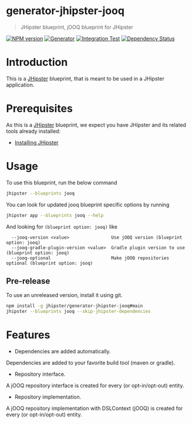 # generator-jhipster-jooq

> JHipster blueprint, jOOQ blueprint for JHipster

[![NPM version][npm-image]][npm-url]
[![Generator][github-generator-image]][github-generator-url]
[![Integration Test][github-integration-image]][github-integration-url]
[![Dependency Status][daviddm-image]][daviddm-url]

# Introduction

This is a [JHipster](https://www.jhipster.tech/) blueprint, that is meant to be used in a JHipster application.

# Prerequisites

As this is a [JHipster](https://www.jhipster.tech/) blueprint, we expect you have JHipster and its related tools already installed:

- [Installing JHipster](https://www.jhipster.tech/installation/)

# Usage

To use this blueprint, run the below command

```bash
jhipster --blueprints jooq
```

You can look for updated jooq blueprint specific options by running

```bash
jhipster app --blueprints jooq --help
```

And looking for `(blueprint option: jooq)` like

```
  --jooq-version <value>                Use jOOQ version (blueprint option: jooq)
  --jooq-gradle-plugin-version <value>  Gradle plugin version to use (blueprint option: jooq)
  --jooq-optional                       Make jOOQ repositories optional (blueprint option: jooq)
```

## Pre-release

To use an unreleased version, install it using git.

```bash
npm install -g jhipster/generator-jhipster-jooq#main
jhipster --blueprints jooq --skip-jhipster-dependencies
```

# Features

- Dependencies are added automatically.

Dependencies are added to your favorite build tool (maven or gradle).

- Repository interface.

A jOOQ repository interface is created for every (or opt-in/opt-out) entity.

- Repository implementation.

A jOOQ repository implementation with DSLContext (jOOQ) is created for every (or opt-in/opt-out) entity.

[npm-image]: https://img.shields.io/npm/v/generator-jhipster-jooq.svg
[npm-url]: https://npmjs.org/package/generator-jhipster-jooq
[github-generator-image]: https://github.com/jhipster/generator-jhipster-jooq/workflows/Generator/badge.svg
[github-generator-url]: https://github.com/jhipster/generator-jhipster-tenantview/actions?query=workflow%3A%22Generator%22
[github-integration-image]: https://github.com/jhipster/generator-jhipster-jooq/workflows/Integration%20Test/badge.svg
[github-integration-url]: https://github.com/jhipster/generator-jhipster-tenantview/actions?query=workflow%3A%22Integration+Test%22
[daviddm-image]: https://david-dm.org/jhipster/generator-jhipster-jooq.svg?theme=shields.io
[daviddm-url]: https://david-dm.org/jhipster/generator-jhipster-jooq
